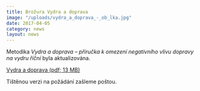 ```yaml
---
title: Brožura Vydra a doprava
image: "/uploads/vydra_a_doprava_-_ob_lka.jpg"
date: 2017-04-05
category: news
layout: news
---
```

Metodika *Vydra a doprava – příručka k omezení negativního vlivu dopravy
na vydru říční* byla aktualizována.

[Vydra a doprava (pdf; 13 MB)](/uploads/vydra_a_doprava_-_web_1.pdf)

Tištěnou verzi na požádání zašleme poštou.
